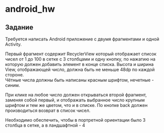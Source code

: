 # android_hw
## Задание
Требуется написать Android приложение с двумя фрагментами и одной Activity.  

Первый фрагмент содержит RecyclerView который отображает список чисел от 1 до 100 в сетке с 3 столбцами и одну кнопку, по нажатию на которую должен добавить элемент в конце списка. Высота и ширина View, отображающей число, должна быть не меньше 48dp по каждой стороне.  
Чётные числа должны быть написаны красным шрифтом, нечетные - синим.  

При клике на любое число должен открываться второй фрагмент, заменяя собой первый, и отображать выбранное число крупным шрифтом и тем же цветом, что и в списке. По кнопке back должен производиться возврат в список чисел.  

Необходимо обеспечить, чтобы в портретной ориентации было 3 столбца в сетке, а в ландшафтной - 4  
